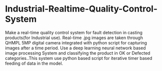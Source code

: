 # Industrial-Realtime-Quality-Control-System
Make a real-time quality control system for fault detection in casting products(for Industrial use). Real-time .jpg images are taken through QHMPL 5MP digital camera integrated with python script for capturing images after a time period. Use a deep learning neural network based image  processing System and  classifying the product in OK or Defected categories..This  system use  python based script for iterative timer based feeding of  data in the model.
